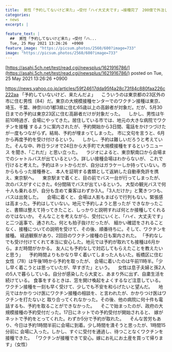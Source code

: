 ```yaml
---
title:  男性「予約してないけど来た」→受付「ハイ大丈夫です」→接種完了　200億で外注した予約システムとは何だったのか  
categories:
- news
excerpt: |
  
feature_text: |
  ##  男性「予約してないけど来た」→受付「ハ...
  Tue, 25 May 2021 13:26:26  +0900
feature_image: "https://picsum.photos/2560/600?image=733"
image: "https://picsum.photos/2560/600?image=733"
---
```


[https://asahi.5ch.net/test/read.cgi/newsplus/1621916786/](https://asahi.5ch.net/test/read.cgi/newsplus/1621916786/)
posted on Tue, 25 May 2021 13:26:26  +0900

<!--more-->

https://news.yahoo.co.jp/articles/59f24617dda95f4a28c73f84c880faa226c222aa 「予約していないけど、来たんだよ」 　こういうのは東京都の23区外の市に住む男性（84）だ。東京の大規模接種センターでのワクチン接種は東京、 埼玉、千葉、神奈川の1都3県に住む65歳以上の高齢者が対象だ。だが、5月30日までの予約は東京23区に住む高齢者だけが対象だった。 　しかし、男性は午前10時過ぎ、会場にやってきた。居住している市では、地元の大きな病院でワクチンを接種 するように案内されたが、予約開始から3日間、電話をかけつづけたが一度もつながらず。結局、予約が埋まってしまった。 市に文句を言うと、6月から再度予約を受け付けるという。 　しかし、予約は難しいだろうと考えていた。そんな中、昨日ラジオで24日から大手町で大規模接種をするというニュース を聞き、「これだ」と思い立った。 　ラジオによると、東京駅南口から会場までのシャトルバスが出ているという。詳しい接種会場はわからないが、 これで行けると考えた。予約はネットからだが、自分はガラケーしか持っていない。市からもらった接種券と、 本人を証明する書類として返納した自動車免許を携え、東京駅へ。 　東京駅まで着くと、目の前でバス一台が行ってしまったが、次のバスがすぐにきた。6分間隔でバスが出ているという。 大型の観光バスで何十人も乗れるが、自分も含めて乗客はわずか3人。「3人だけか」と驚きつつも、バスは出発した。 　会場に着くと、会場は人影もまばらで行列もない。緊張感は高まった。予約はしていない。地元で予約しようと思ったが できなかったこと、書類は整えて持ってきたこと、しっかりと説明すれば何とか接種してくれるのではないか。 そんなことを考えながら、受付にいくと、「ハイ、大丈夫です」と二つ返事で、通された。何とも拍子抜けだったが、 細かい確認をされることなく、接種についての説明を受けて、その後、順番待ちに。そして、ワクチンを接種。 経過観察があり、2回目のワクチン接種の日も案内された。 「予約なしでも受け付けてくれて本当に安心した。地元では予約が取れても接種は6月から。まだ時間がかかる。 友人にも予約なしで対応してもらえたことを教えたいと思う」 　予約時間よりもかなり早く着いてしまった人もいた。板橋区に住む女性（78）は午後1時から予約を取ったが、 会場に着いたのは午前11時半。「少し早く着こうとは思っていたが、早すぎた」という。 　女性は息子夫婦と孫2人の5人で暮らしている。自分が感染したら大変と、あまり外に出ず、自粛生活を続けている。 食事をするときは、窓を開け喚起をよくするなど注意している。ワクチン接種を一刻も早く受けて、少しでも不安を和らげたいと望んだ。 　地元ではかかりつけ医にワクチン接種の相談を、と言われたが、かかりつけ医はワクチンを打たないと 取り合ってくれなかった。その後、他の病院に何十件も電話するも、予約を取ることができなかった。 　そこで始まったのが、政府の大規模接種の予約受付だった。17日にネットでの予約受付が開始されると、 嫁がネットで予約をとってくれた。わずか5分で予約が取れた。 　そんな苦労もあり、今日は予約1時間半前に会場に到着。少し時間を潰そうと思ったが、1時間15分前に 会場に入った。しかし、すぐに受付を通過し、待つことなくワクチンを接種できた。 「ワクチンが接種できて安心。嫁にお礼にお土産を買って帰ります」（女性）
